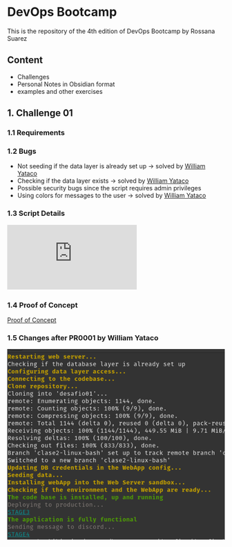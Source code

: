 # DevOps Bootcamp #

This is the repository of the 4th edition of DevOps Bootcamp by Rossana Suarez

## Content ##
- Challenges
- Personal Notes in Obsidian format
- examples and other exercises


## 1. Challenge 01 ##

### 1.1 Requirements ###


### 1.2 Bugs ###
* Not seeding if the data layer is already set up -> solved by [William Yataco](https://github.com/hftamayo/devopsrossrox/pull/1)
* Checking if the data layer exists -> solved by [William Yataco](https://github.com/hftamayo/devopsrossrox/pull/1)
* Possible security bugs since the script requires admin privileges
* Using colors for messages to the user -> solved by [William Yataco](https://github.com/hftamayo/devopsrossrox/pull/1)

### 1.3 Script Details ###
![source_code](https://github.com/hftamayo/devopsrossrox/blob/main/bootcamp2023/desafios/desafio01/entregable/travelapp.sh)


### 1.4 Proof of Concept ###
[Proof of Concept](https://youtu.be/bg_oXN9kMOA)

### 1.5 Changes after PR0001 by William Yataco ###
![PR001](./snapshots/challenge01_pr01.png)

